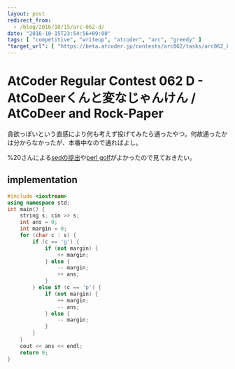 ```yaml
---
layout: post
redirect_from:
  - /blog/2016/10/15/arc-062-d/
date: "2016-10-15T23:54:56+09:00"
tags: [ "competitive", "writeup", "atcoder", "arc", "greedy" ]
"target_url": [ "https://beta.atcoder.jp/contests/arc062/tasks/arc062_b" ]
---
```


# AtCoder Regular Contest 062 D - AtCoDeerくんと変なじゃんけん / AtCoDeer and Rock-Paper

貪欲っぽいという直感により何も考えず投げてみたら通ったやつ。何故通ったかは分からなかったが、本番中なので通ればよし。

%20さんによる[sedの提出](https://beta.atcoder.jp/contests/arc062/submissions/931610)や[perl golf](https://beta.atcoder.jp/contests/arc062/submissions/930469)がよかったので見ておきたい。

## implementation

``` c++
#include <iostream>
using namespace std;
int main() {
    string s; cin >> s;
    int ans = 0;
    int margin = 0;
    for (char c : s) {
        if (c == 'g') {
            if (not margin) {
                ++ margin;
            } else {
                -- margin;
                ++ ans;
            }
        } else if (c == 'p') {
            if (not margin) {
                ++ margin;
                -- ans;
            } else {
                -- margin;
            }
        }
    }
    cout << ans << endl;
    return 0;
}
```
